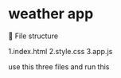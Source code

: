 # weather app

🛑 File structure 

1.index.html
2.style.css
3.app.js 

use this three files and run this 

